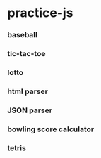 # practice-js

### baseball

### tic-tac-toe

### lotto

### html parser

### JSON parser

### bowling score calculator

### tetris





